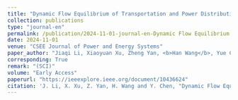 ```yaml
---
title: "Dynamic Flow Equilibrium of Transportation and Power Distribution Networks Considering Flexible Traveling Choices and Voltage Quality Improvement"
collection: publications
type: "journal-en"
permalink: /publication/2024-11-01-journal-en-Dynamic Flow Equilibrium of Transportation and Power Distribution Networks Considering Flexible Traveling Choices and Voltage Quality Improvement
date: 2024-11-01
venue: "CSEE Journal of Power and Energy Systems"
paper_author: "Jiaqi Li, Xiaoyuan Xu, Zheng Yan, <b>Han Wang</b>, Yue Chen"
corresponding: True
remark: "(SCI)"
volume: "Early Access"
paperurl: "https://ieeexplore.ieee.org/document/10436624"
citation: 'J. Li, X. Xu, Z. Yan, H. Wang and Y. Chen, "Dynamic Flow Equilibrium of Transportation and Power Distribution Networks Considering Flexible Traveling Choices and Voltage Quality Improvement," <i>CSEE Journal of Power and Energy Systems</i>, 2023. (Accept)'
---
```


